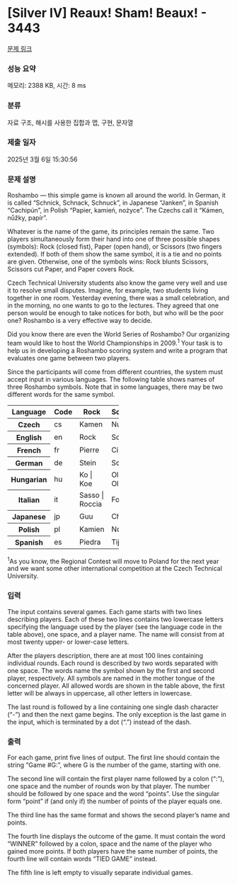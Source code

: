 # [Silver IV] Reaux! Sham! Beaux! - 3443 

[문제 링크](https://www.acmicpc.net/problem/3443) 

### 성능 요약

메모리: 2388 KB, 시간: 8 ms

### 분류

자료 구조, 해시를 사용한 집합과 맵, 구현, 문자열

### 제출 일자

2025년 3월 6일 15:30:56

### 문제 설명

<p>Roshambo — this simple game is known all around the world. In German, it is called “Schnick, Schnack, Schnuck”, in Japanese “Janken”, in Spanish “Cachipún”, in Polish “Papier, kamień, nożyce”. The Czechs call it “Kámen, nůžky, papír”.</p>

<p>Whatever is the name of the game, its principles remain the same. Two players simultaneously form their hand into one of three possible shapes (symbols): Rock (closed fist), Paper (open hand), or Scissors (two fingers extended). If both of them show the same symbol, it is a tie and no points are given. Otherwise, one of the symbols wins: Rock blunts Scissors, Scissors cut Paper, and Paper covers Rock.</p>

<p>Czech Technical University students also know the game very well and use it to resolve small disputes. Imagine, for example, two students living together in one room. Yesterday evening, there was a small celebration, and in the morning, no one wants to go to the lectures. They agreed that one person would be enough to take notices for both, but who will be the poor one? Roshambo is a very effective way to decide.</p>

<p>Did you know there are even the World Series of Roshambo? Our organizing team would like to host the World Championships in 2009.<sup>1</sup> Your task is to help us in developing a Roshambo scoring system and write a program that evaluates one game between two players.</p>

<p>Since the participants will come from different countries, the system must accept input in various languages. The following table shows names of three Roshambo symbols. Note that in some languages, there may be two different words for the same symbol.</p>

<table class="table table-bordered" style="width:50%">
	<thead>
		<tr>
			<th>Language</th>
			<th>Code</th>
			<th>Rock</th>
			<th>Scissors</th>
			<th>Paper</th>
		</tr>
	</thead>
	<tbody>
		<tr>
			<th>Czech</th>
			<td>cs</td>
			<td>Kamen</td>
			<td>Nuzky</td>
			<td>Papir</td>
		</tr>
		<tr>
			<th>English</th>
			<td>en</td>
			<td>Rock</td>
			<td>Scissors</td>
			<td>Paper</td>
		</tr>
		<tr>
			<th>French</th>
			<td>fr</td>
			<td>Pierre</td>
			<td>Ciseaux</td>
			<td>Feuille</td>
		</tr>
		<tr>
			<th>German</th>
			<td>de</td>
			<td>Stein</td>
			<td>Schere</td>
			<td>Papier</td>
		</tr>
		<tr>
			<th>Hungarian</th>
			<td>hu</td>
			<td>Ko | Koe</td>
			<td>Ollo | Olloo</td>
			<td>Papir</td>
		</tr>
		<tr>
			<th>Italian</th>
			<td>it</td>
			<td>Sasso | Roccia</td>
			<td>Forbice</td>
			<td>Carta | Rete</td>
		</tr>
		<tr>
			<th>Japanese</th>
			<td>jp</td>
			<td>Guu</td>
			<td>Choki</td>
			<td>Paa</td>
		</tr>
		<tr>
			<th>Polish</th>
			<td>pl</td>
			<td>Kamien</td>
			<td>Nozyce</td>
			<td>Papier</td>
		</tr>
		<tr>
			<th>Spanish</th>
			<td>es</td>
			<td>Piedra</td>
			<td>Tijera</td>
			<td>Papel</td>
		</tr>
	</tbody>
</table>

<p><sup>1</sup>As you know, the Regional Contest will move to Poland for the next year and we want some other international competition at the Czech Technical University.</p>

### 입력 

 <p>The input contains several games. Each game starts with two lines describing players. Each of these two lines contains two lowercase letters specifying the language used by the player (see the language code in the table above), one space, and a player name. The name will consist from at most twenty upper- or lower-case letters.</p>

<p>After the players description, there are at most 100 lines containing individual rounds. Each round is described by two words separated with one space. The words name the symbol shown by the first and second player, respectively. All symbols are named in the mother tongue of the concerned player. All allowed words are shown in the table above, the first letter will be always in uppercase, all other letters in lowercase.</p>

<p>The last round is followed by a line containing one single dash character (“-”) and then the next game begins. The only exception is the last game in the input, which is terminated by a dot (“.”) instead of the dash.</p>

### 출력 

 <p>For each game, print five lines of output. The first line should contain the string “Game #G:”, where G is the number of the game, starting with one.</p>

<p>The second line will contain the first player name followed by a colon (“:”), one space and the number of rounds won by that player. The number should be followed by one space and the word “points”. Use the singular form “point” if (and only if) the number of points of the player equals one.</p>

<p>The third line has the same format and shows the second player’s name and points.</p>

<p>The fourth line displays the outcome of the game. It must contain the word “WINNER” followed by a colon, space and the name of the player who gained more points. If both players have the same number of points, the fourth line will contain words “TIED GAME” instead.</p>

<p>The fifth line is left empty to visually separate individual games.</p>

